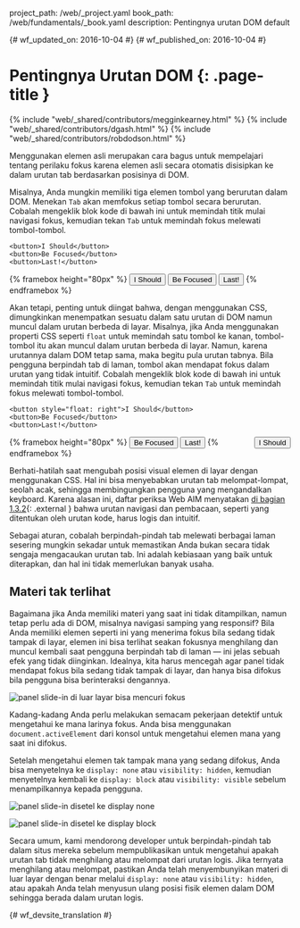 project_path: /web/_project.yaml
book_path: /web/fundamentals/_book.yaml
description: Pentingnya urutan DOM default


{# wf_updated_on: 2016-10-04 #}
{# wf_published_on: 2016-10-04 #}

# Pentingnya Urutan DOM {: .page-title }

{% include "web/_shared/contributors/megginkearney.html" %}
{% include "web/_shared/contributors/dgash.html" %}
{% include "web/_shared/contributors/robdodson.html" %}



Menggunakan elemen asli merupakan cara bagus untuk mempelajari tentang perilaku fokus
karena elemen asli secara otomatis disisipkan ke dalam urutan tab berdasarkan
posisinya di DOM.

Misalnya, Anda mungkin memiliki tiga elemen tombol yang berurutan dalam
DOM. Menekan `Tab` akan memfokus setiap tombol secara berurutan. Cobalah mengeklik blok kode
di bawah ini untuk memindah titik mulai navigasi fokus, kemudian tekan `Tab` untuk memindah fokus
melewati tombol-tombol.

    <button>I Should</button>
    <button>Be Focused</button>
    <button>Last!</button>

{% framebox height="80px" %}
<button>I Should</button>
<button>Be Focused</button>
<button>Last!</button>
{% endframebox %}

Akan tetapi, penting untuk diingat bahwa, dengan menggunakan CSS, dimungkinkan menempatkan sesuatu
dalam satu urutan di DOM namun muncul dalam urutan berbeda di layar. Misalnya,
jika Anda menggunakan properti CSS seperti `float` untuk memindah satu tombol ke kanan,
tombol-tombol itu akan muncul dalam urutan berbeda di layar. Namun, karena urutannya dalam
DOM tetap sama, maka begitu pula urutan tabnya. Bila pengguna berpindah tab
di laman, tombol akan mendapat fokus dalam urutan yang tidak intuitif. Cobalah mengeklik blok kode
di bawah ini untuk memindah titik mulai navigasi fokus, kemudian tekan `Tab` untuk
memindah fokus melewati tombol-tombol.

    <button style="float: right">I Should</button>
    <button>Be Focused</button>
    <button>Last!</button>

{% framebox height="80px" %}
<button style="float: right;">I Should</button>
<button>Be Focused</button>
<button>Last!</button>
{% endframebox %}

Berhati-hatilah saat mengubah posisi visual elemen di layar dengan menggunakan CSS.
Hal ini bisa menyebabkan urutan tab melompat-lompat, seolah acak, sehingga membingungkan
pengguna yang mengandalkan keyboard. Karena alasan ini, daftar periksa Web AIM menyatakan
[di bagian 1.3.2](http://webaim.org/standards/wcag/checklist#sc1.3.2){: .external }
bahwa urutan navigasi dan pembacaan, seperti yang ditentukan oleh urutan kode, harus
logis dan intuitif.

Sebagai aturan, cobalah berpindah-pindah tab melewati berbagai laman sesering mungkin sekadar untuk memastikan Anda
bukan secara tidak sengaja mengacaukan urutan tab. Ini adalah kebiasaan yang baik untuk diterapkan, dan
hal ini tidak memerlukan banyak usaha.

## Materi tak terlihat
Bagaimana jika Anda memiliki materi yang saat ini tidak ditampilkan, namun tetap perlu ada
di DOM, misalnya navigasi samping yang responsif? Bila Anda memiliki elemen seperti ini yang
menerima fokus bila sedang tidak tampak di layar, elemen ini bisa terlihat seakan fokusnya
menghilang dan muncul kembali saat pengguna berpindah tab di laman &mdash; ini jelas
sebuah efek yang tidak diinginkan. Idealnya, kita harus mencegah agar panel tidak mendapat fokus
bila sedang tidak tampak di layar, dan hanya bisa difokus bila pengguna bisa
berinteraksi dengannya.

![panel slide-in di luar layar bisa mencuri fokus](imgs/slide-in-panel.png)

Kadang-kadang Anda perlu melakukan semacam pekerjaan detektif untuk mengetahui
ke mana larinya fokus. Anda bisa menggunakan `document.activeElement` dari konsol untuk mengetahui
elemen mana yang saat ini difokus.

Setelah mengetahui elemen tak tampak mana yang sedang difokus, Anda bisa menyetelnya ke
`display: none` atau `visibility: hidden`, kemudian menyetelnya kembali ke `display:
block` atau `visibility: visible` sebelum menampilkannya kepada pengguna.

![panel slide-in disetel ke display none](imgs/slide-in-panel2.png)

![panel slide-in disetel ke display block](imgs/slide-in-panel3.png)

Secara umum, kami mendorong developer untuk berpindah-pindah tab dalam situs mereka sebelum
mempublikasikan untuk mengetahui apakah urutan tab tidak menghilang atau melompat dari urutan
logis. Jika ternyata menghilang atau melompat, pastikan Anda telah menyembunyikan
materi di luar layar dengan benar melalui `display: none` atau `visibility: hidden`, atau apakah
Anda telah menyusun ulang posisi fisik elemen dalam DOM sehingga berada
dalam urutan logis.


{# wf_devsite_translation #}
